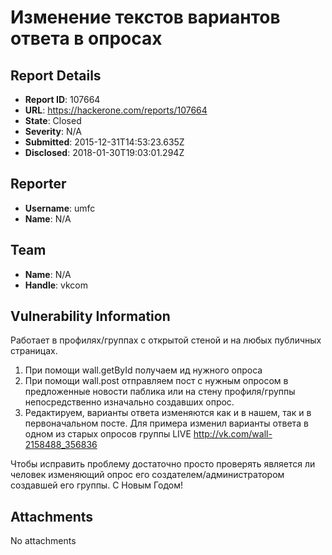 # Изменение текстов вариантов ответа в опросах

## Report Details
- **Report ID**: 107664
- **URL**: https://hackerone.com/reports/107664
- **State**: Closed
- **Severity**: N/A
- **Submitted**: 2015-12-31T14:53:23.635Z
- **Disclosed**: 2018-01-30T19:03:01.294Z

## Reporter
- **Username**: umfc
- **Name**: N/A

## Team
- **Name**: N/A
- **Handle**: vkcom

## Vulnerability Information
Работает в профилях/группах с открытой стеной и на любых публичных страницах.
1) При помощи wall.getById получаем ид нужного опроса
2) При помощи wall.post отправляем пост с нужным опросом в предложенные новости паблика или на стену профиля/группы непосредственно изначально создавших опрос.
3) Редактируем, варианты ответа изменяются как и в нашем, так и в первоначальном посте.
Для примера изменил варианты ответа в одном из старых опросов группы LIVE
http://vk.com/wall-2158488_356836

Чтобы исправить проблему достаточно просто проверять является ли человек изменяющий опрос его создателем/администратором создавшей его группы.
С Новым Годом!

## Attachments
No attachments
